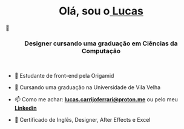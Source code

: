 <h1 align="center">Olá, sou o<a href="https://luwucaz.github.io/" target="blank"> Lucas</a></h1> 👋
<h3 align="center">Designer cursando uma graduação em Ciências da Computação</h3>

<br>

- 🔭 Estudante de front-end pela Origamid

- 🌱 Cursando uma graduação na Universidade de Vila Velha

- 📫 Como me achar: **lucas.carrijoferrari@proton.me** ou pelo meu <a href="https://br.linkedin.com/in/lucas-carrijo-ferrari-4aa93b20b" target="blank">**Linkedin**</a>

- 📄 Certificado de Inglês, Designer, After Effects e Excel
<br/>

